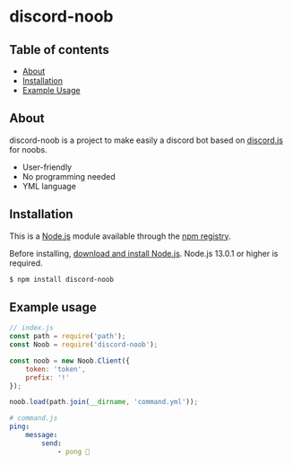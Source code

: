 # discord-noob

## Table of contents

- [About](#about)
- [Installation](#installation)
- [Example Usage](#example-usage)

## About

discord-noob is a project to make easily a discord bot based on [discord.js](https://github.com/discordjs/discord.js) for noobs.

- User-friendly
- No programming needed
- YML language

## Installation
 
This is a [Node.js](https://nodejs.org/) module available through the [npm registry](https://www.npmjs.com/).

Before installing, [download and install Node.js](https://nodejs.org/en/download/). Node.js 13.0.1 or higher is required.

```sh
$ npm install discord-noob
```

## Example usage

```js
// index.js
const path = require('path');
const Noob = require('discord-noob');

const noob = new Noob.Client({
    token: 'token',
    prefix: '!'
});

noob.load(path.join(__dirname, 'command.yml'));
```

```yml
# command.js
ping:
    message:
        send:
            - pong 🏓
```
